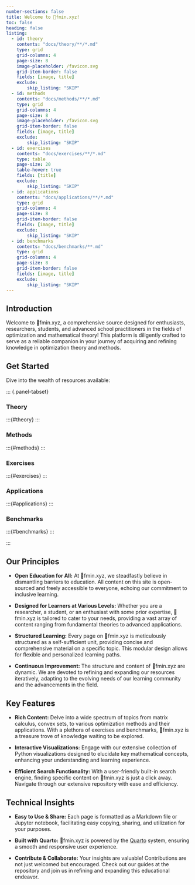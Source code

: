 ```yaml
---
number-sections: false
title: Welcome to 💎fmin.xyz!
toc: false
heading: false
listing: 
  - id: theory
    contents: "docs/theory/**/*.md"
    type: grid
    grid-columns: 4
    page-size: 8
    image-placeholder: /favicon.svg
    grid-item-border: false
    fields: [image, title]
    exclude:
        skip_listing: "SKIP"
  - id: methods
    contents: "docs/methods/**/*.md"
    type: grid
    grid-columns: 4
    page-size: 8
    image-placeholder: /favicon.svg
    grid-item-border: false
    fields: [image, title]
    exclude:
        skip_listing: "SKIP"
  - id: exercises
    contents: "docs/exercises/**/*.md"
    type: table
    page-size: 20
    table-hover: true
    fields: [title]
    exclude:
        skip_listing: "SKIP"
  - id: applications
    contents: "docs/applications/**/*.md"
    type: grid
    grid-columns: 4
    page-size: 8
    grid-item-border: false
    fields: [image, title]
    exclude:
        skip_listing: "SKIP"
  - id: benchmarks
    contents: "docs/benchmarks/**.md"
    type: grid
    grid-columns: 4
    page-size: 8
    grid-item-border: false
    fields: [image, title]
    exclude:
        skip_listing: "SKIP"
---
```


## Introduction

Welcome to 💎fmin.xyz, a comprehensive source designed for enthusiasts, researchers, students, and advanced school practitioners in the fields of optimization and mathematical theory! This platform is diligently crafted to serve as a reliable companion in your journey of acquiring and refining knowledge in optimization theory and methods.

## Get Started
Dive into the wealth of resources available:

::: {.panel-tabset}

### Theory

:::{#theory}
:::

### Methods

:::{#methods}
:::

### Exercises

:::{#exercises}
:::

### Applications

:::{#applications}
:::

### Benchmarks

:::{#benchmarks}
:::

:::

## Our Principles
- **Open Education for All:** At 💎fmin.xyz, we steadfastly believe in dismantling barriers to education. All content on this site is open-sourced and freely accessible to everyone, echoing our commitment to inclusive learning.

- **Designed for Learners at Various Levels:** Whether you are a researcher, a student, or an enthusiast with some prior expertise, 💎fmin.xyz is tailored to cater to your needs, providing a vast array of content ranging from fundamental theories to advanced applications.

- **Structured Learning:** Every page on 💎fmin.xyz is meticulously structured as a self-sufficient unit, providing concise and comprehensive material on a specific topic. This modular design allows for flexible and personalized learning paths.

- **Continuous Improvement:** The structure and content of 💎fmin.xyz are dynamic. We are devoted to refining and expanding our resources iteratively, adapting to the evolving needs of our learning community and the advancements in the field.

## Key Features
- **Rich Content:** Delve into a wide spectrum of topics from matrix calculus, convex sets, to various optimization methods and their applications. With a plethora of exercises and benchmarks, 💎fmin.xyz is a treasure trove of knowledge waiting to be explored.

- **Interactive Visualizations:** Engage with our extensive collection of Python visualizations designed to elucidate key mathematical concepts, enhancing your understanding and learning experience.

- **Efficient Search Functionality:** With a user-friendly built-in search engine, finding specific content on 💎fmin.xyz is just a click away. Navigate through our extensive repository with ease and efficiency.

## Technical Insights
- **Easy to Use & Share:** Each page is formatted as a Markdown file or Jupyter notebook, facilitating easy copying, sharing, and utilization for your purposes.

- **Built with Quarto:** 💎fmin.xyz is powered by the [Quarto](https://quarto.org) system, ensuring a smooth and responsive user experience.

- **Contribute & Collaborate:** Your insights are valuable! Contributions are not just welcomed but encouraged. Check out our guides at the repository and join us in refining and expanding this educational endeavor.